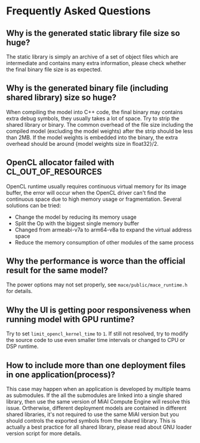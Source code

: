 Frequently Asked Questions
==========================

Why is the generated static library file size so huge?
-------------------------------------------------------
The static library is simply an archive of a set of object files which are
intermediate and contains many extra information, please check whether the
final binary file size is as expected.

Why is the generated binary file (including shared library) size so huge?
-------------------------------------------------------------------------
When compiling the model into C++ code, the final binary may contains extra
debug symbols, they usually takes a lot of space. Try to strip the shared
library or binary. The common overhead of the file size including the compiled
model (excluding the model weights) after the strip should be less than 2MB.
If the model weights is embedded into the binary, the extra overhead should be
around {model weights size in float32}/2.

OpenCL allocator failed with CL_OUT_OF_RESOURCES
------------------------------------------------
OpenCL runtime usually requires continuous virtual memory for its image buffer,
the error will occur when the OpenCL driver can't find the continuous space
due to high memory usage or fragmentation. Several solutions can be tried:

* Change the model by reducing its memory usage
* Split the Op with the biggest single memory buffer
* Changed from armeabi-v7a to arm64-v8a to expand the virtual address space
* Reduce the memory consumption of other modules of the same process

Why the performance is worce than the official result for the same model?
-------------------------------------------------------------------------
The power options may not set properly, see `mace/public/mace_runtime.h` for
details.

Why the UI is getting poor responsiveness when running model with GPU runtime?
------------------------------------------------------------------------------
Try to set `limit_opencl_kernel_time` to `1`. If still not resolved, try to
modify the source code to use even smaller time intervals or changed to CPU
or DSP runtime.

How to include more than one deployment files in one application(process)?
------------------------------------------------------------------------------
This case may happen when an application is developed by multiple teams as
submodules. If the all the submodules are linked into a single shared library,
then use the same version of MiAI Compute Engine will resolve this issue.
Ortherwise, different deployment models are contained in different shared
libraries, it's not required to use the same MiAI version but you should
controls the exported symbols from the shared library. This is actually a
best practice for all shared library, please read about GNU loader
version script for more details.
